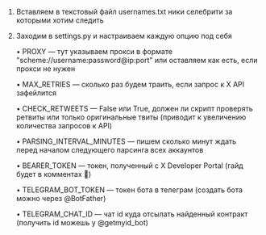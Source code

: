 1. Вставляем в текстовый файл usernames.txt ники селебрити за которыми хотим следить

2. Заходим в settings.py и настраиваем каждую опцию под себя
   
    • PROXY — тут указываем прокси в формате "scheme://username:password@ip:port" или оставляем как есть, если прокси не нужен

    • MAX_RETRIES — сколько раз будем траить, если запрос к X API зафейлится
   
    • CHECK_RETWEETS — False или True, должен ли скрипт проверять ретвиты или только оригинальные твиты (приводит к увеличению количества запросов к API)
    
    • PARSING_INTERVAL_MINUTES — пишем сколько минут ждать перед началом следующего парсинга всех аккаунтов
   
    • BEARER_TOKEN — токен, полученный с X Developer Portal (гайд будет в комментах  💬)
   
    • TELEGRAM_BOT_TOKEN — токен бота в телеграм (создать бота можно через @BotFather)
   
    • TELEGRAM_CHAT_ID — чат id куда отсылать найденный контракт (получить id можешь у @getmyid_bot)
